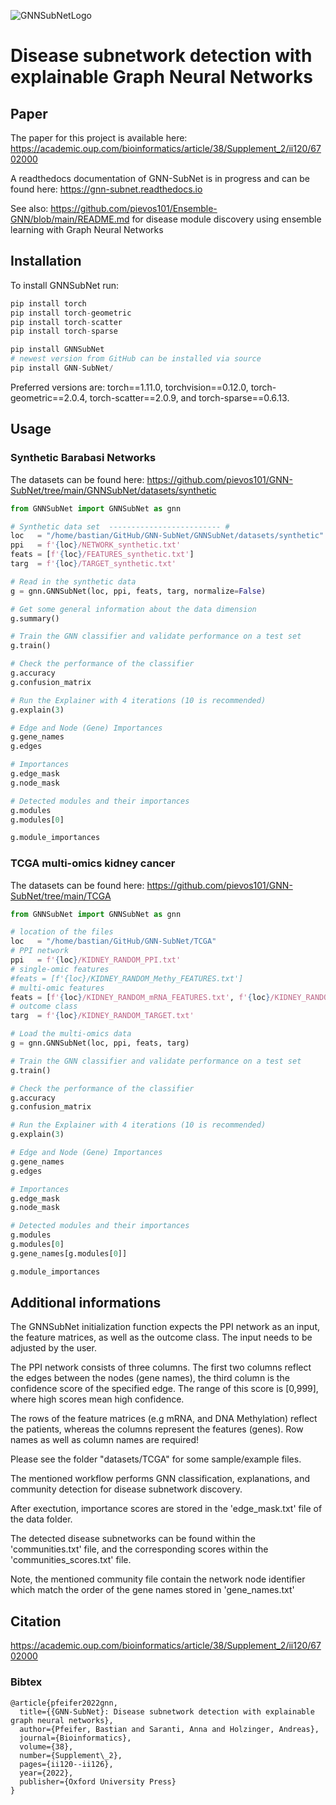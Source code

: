 ![GNNSubNetLogo](https://github.com/pievos101/GNN-SubNet/blob/main/GNNSubNet_plot.png)

# Disease subnetwork detection with explainable Graph Neural Networks

## Paper 

The paper for this project is available here: <https://academic.oup.com/bioinformatics/article/38/Supplement_2/ii120/6702000> 

A readthedocs documentation of GNN-SubNet is in progress and can be found here:
<https://gnn-subnet.readthedocs.io>

See also:
https://github.com/pievos101/Ensemble-GNN/blob/main/README.md
for disease module discovery using ensemble learning with Graph Neural Networks

## Installation

To install GNNSubNet run:

```python
pip install torch 
pip install torch-geometric
pip install torch-scatter
pip install torch-sparse

pip install GNNSubNet
# newest version from GitHub can be installed via source
pip install GNN-SubNet/
```
Preferred versions are: torch==1.11.0, torchvision==0.12.0, torch-geometric==2.0.4, torch-scatter==2.0.9, and torch-sparse==0.6.13.
## Usage

### Synthetic Barabasi Networks

The datasets can be found here: 
https://github.com/pievos101/GNN-SubNet/tree/main/GNNSubNet/datasets/synthetic

```python
from GNNSubNet import GNNSubNet as gnn

# Synthetic data set  ------------------------- #
loc   = "/home/bastian/GitHub/GNN-SubNet/GNNSubNet/datasets/synthetic"
ppi   = f'{loc}/NETWORK_synthetic.txt'
feats = [f'{loc}/FEATURES_synthetic.txt']
targ  = f'{loc}/TARGET_synthetic.txt'

# Read in the synthetic data
g = gnn.GNNSubNet(loc, ppi, feats, targ, normalize=False)

# Get some general information about the data dimension
g.summary()

# Train the GNN classifier and validate performance on a test set
g.train()

# Check the performance of the classifier
g.accuracy
g.confusion_matrix

# Run the Explainer with 4 iterations (10 is recommended)
g.explain(3)

# Edge and Node (Gene) Importances 
g.gene_names
g.edges

# Importances
g.edge_mask
g.node_mask

# Detected modules and their importances
g.modules
g.modules[0]

g.module_importances

```

### TCGA multi-omics kidney cancer
The datasets can be found here:
https://github.com/pievos101/GNN-SubNet/tree/main/TCGA

```python
from GNNSubNet import GNNSubNet as gnn

# location of the files
loc   = "/home/bastian/GitHub/GNN-SubNet/TCGA"
# PPI network
ppi   = f'{loc}/KIDNEY_RANDOM_PPI.txt'
# single-omic features
#feats = [f'{loc}/KIDNEY_RANDOM_Methy_FEATURES.txt']
# multi-omic features
feats = [f'{loc}/KIDNEY_RANDOM_mRNA_FEATURES.txt', f'{loc}/KIDNEY_RANDOM_Methy_FEATURES.txt']
# outcome class
targ  = f'{loc}/KIDNEY_RANDOM_TARGET.txt'

# Load the multi-omics data 
g = gnn.GNNSubNet(loc, ppi, feats, targ)

# Train the GNN classifier and validate performance on a test set
g.train()

# Check the performance of the classifier
g.accuracy
g.confusion_matrix

# Run the Explainer with 4 iterations (10 is recommended)
g.explain(3)

# Edge and Node (Gene) Importances 
g.gene_names
g.edges

# Importances
g.edge_mask
g.node_mask

# Detected modules and their importances
g.modules
g.modules[0]
g.gene_names[g.modules[0]]

g.module_importances

```

## Additional informations

The GNNSubNet initialization function  expects the PPI network as an input, the feature matrices, as well as the outcome class. The input needs to be adjusted by the user.

The PPI network consists of three columns.
The first two columns reflect the edges between the nodes (gene names), the third column is the confidence score of the specified edge. The range of this score is [0,999], where high scores mean high confidence.

The rows of the feature matrices (e.g mRNA, and DNA Methylation) reflect the patients, whereas the columns represent the features (genes). Row names as well as column names are required!

Please see the folder "datasets/TCGA" for some sample/example files.

The mentioned workflow performs GNN classification, explanations, and community detection for disease subnetwork discovery. 

After exectution, importance scores are stored in the 'edge_mask.txt' file of the data folder. 

The detected disease subnetworks can be found within the 'communities.txt' file, and the corresponding scores within the 'communities_scores.txt' file.

Note, the mentioned community file contain the network node identifier which match the order of the gene names stored in 'gene_names.txt'


## Citation
https://academic.oup.com/bioinformatics/article/38/Supplement_2/ii120/6702000

### Bibtex
```
@article{pfeifer2022gnn,
  title={{GNN-SubNet}: Disease subnetwork detection with explainable graph neural networks},
  author={Pfeifer, Bastian and Saranti, Anna and Holzinger, Andreas},
  journal={Bioinformatics},
  volume={38},
  number={Supplement\_2},
  pages={ii120--ii126},
  year={2022},
  publisher={Oxford University Press}
}

```
  

